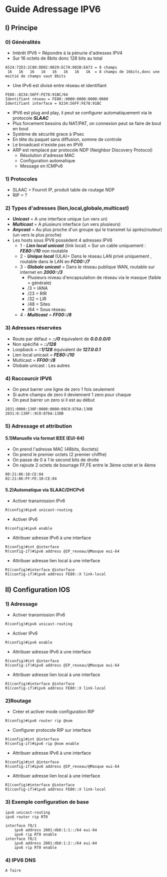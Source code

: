 # Guide Adressage IPV6

## I) Principe
### 0) Généralités
* Intérêt IPV6 = Répondre à la pénurie d'adresses IPV4
* Sur 16 octets de 8bits donc 128 bits au total 
```
A524:72D3:2C80:DD02:0029:EC7A:002B:EA73 = 8 champs
 16   16   16   16   16   16   16   16  = 8 champs de 16bits,donc une moitié de champs vaut 8bits
```
* Une IPv6 est divisé entre réseau et identifiant
```
FE80::0234:56FF:FE78:91BC/64
Identifiant réseau = FE80::0000:0000:0000:0000
Identifiant interface = 0234:56FF:FE78:91BC
```
* IPV6 est plug and play, il peut se configurer automatiquement via le protocole ***SLAAC***
* Plus forcement besoins du NAT/PAT, on connexion peut se faire de bout en bout
* Système de sécurité grace à IPsec
* En tête du paquet sans diffusion, somme de controle
* Le broadcast n'existe pas en IPV6
* ARP est remplacé par protocole NDP (Neighbor Discovery Protocol)
	* Résolution d'adresse MAC
	* Configuration automatique
	* Message en ICMPv6
### 1) Protocoles
* SLAAC = Fournit IP, produit table de routage NDP
* RIP = ?
### 2) Types d'adresses (lien,local,globale,multicast)
* ***Unicast*** = A une interface unique (un vers un)
* ***Multicast*** = A plusieurs interface (un vers plusieurs)
* ***Anycast*** = Au plus proche d'un groupe qui le transmet lui après(routeur) (un vers le plus proche)
* Les hosts sous IPV6 possèdent 4 adresses IPV6
	* 1 - ***Lien local unicast*** (link local) = Sur un cable uniquement : ***FE80::/10*** non routable
	* 2 - ***Unique local*** (ULA)= Dans le réseau LAN privé uniquement , routable dans le LAN en ***FC00::/7***
	* 3 - ***Globale unicast*** = Dans le réseau publique WAN, routable sur internet en ***2000::/3***
		* Plusieurs niveau d'encapsulation de réseau via le masque (faible = générale)
		* /3 = IANA
		* /23 = RIR
		* /32 = LIR
		* /48 = Sites
		* /64 = Sous réseau
	* 4 - ***Multicast*** = ***FF00::/8***

### 3) Adresses réservées
* Route par défaut = ***::/0*** équivalent de ***0.0.0.0/0***
* Non spécifié = ***::/128*** 
* Loopback = ***::1/128*** équivalent de ***127.0.0.1***
* Lien local unicast = ***FE80::/10***
* Multicast = ***FF00::/8***
* Globale unicast : Les autres
### 4) Raccourcir IPV6
* On peut barrer une ligne de zero 1 fois seulement
* Si autre champs de zero il deviennent 1 zero pour chaque
* On peut barrer un zero si il est au début
```
2031:0000:130F:0000:0000:09C0:876A:130B
2031:0:130F::9C0:876A:130B
```

### 5) Adressage et attribution
#### 5.1)Manuelle via format IEEE (EUI-64)
* On prend l'adresse MAC (48bits, 6octets)
* On prend le premier octets (2 premier chiffre)
* On passe de 0 à 1 le second bits de droite
* On rajoute 2 octets de bourrage FF,FE entre le 3ème octet et le 4ème
```
00:21:86:10:CE:84
02:21:86:FF:FE:10:CE:84	
```
#### 5.2)Automatique via SLAAC/DHCPv6
* Activer transmission IPv6
```
R(config)#ipv6 unicast-routing
```
* Activer IPv6
```
R(config)#ipv6 enable
```
* Attribuer adresse IPv6 à une interface
```
R(config)#int @interface
R(config-if)#ipv6 address @IP_reseau/@Masque eui-64
```
* Attribuer adresse lien local à une interface
```
R1(config)#interface @interface
R1(config-if)#ipv6 address FE80::X link-local
```
## II) Configuration IOS
### 1) Adressage
* Activer transmission IPv6
```
R(config)#ipv6 unicast-routing
```
* Activer IPv6
```
R(config)#ipv6 enable
```
* Attribuer adresse IPv6 à une interface
```
R(config)#int @interface
R(config-if)#ipv6 address @IP_reseau/@Masque eui-64
```
* Attribuer adresse lien local à une interface
```
R1(config)#interface @interface
R1(config-if)#ipv6 address FE80::X link-local
```
### 2)Routage
* Créer et activer mode configuration RIP
```
R(config)#ipv6 router rip @nom
```
* Configurer protocole RIP sur interface
```
R(config)#int @interface
R(config-if)#ipv6 rip @nom enable
```
* Attribuer adresse IPv6 à une interface
```
R(config)#int @interface
R(config-if)#ipv6 address @IP_reseau/@Masque eui-64
```
* Attribuer adresse lien local à une interface
```
R1(config)#interface @interface
R1(config-if)#ipv6 address FE80::X link-local
```
### 3) Exemple configuration de base
```cisco
ipv6 unicast-routing 
ipv6 router rip RT0

interface f0/1
	ipv6 address 2001:db8:1:1::/64 eui-64
	ipv6 rip RT0 enable
interface f0/2
	ipv6 address 2001:db8:1:2::/64 eui-64
	ipv6 rip RT0 enable
```
### 4) IPV6 DNS
```cisco
A faire
```
